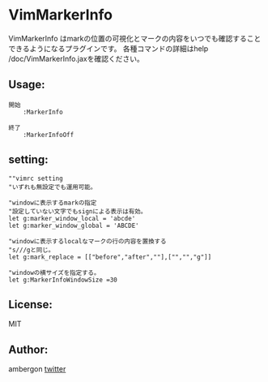 VimMarkerInfo
=============
VimMarkerInfo はmarkの位置の可視化とマークの内容をいつでも確認することできるようになるプラグインです。
各種コマンドの詳細はhelp /doc/VimMarkerInfo.jaxを確認ください。

Usage:
------
```
開始
	:MarkerInfo

終了
	:MarkerInfoOff
```

setting:
------
```
""vimrc setting
"いずれも無設定でも運用可能。

"windowに表示するmarkの指定
"設定していない文字でもsignによる表示は有効。
let g:marker_window_local = 'abcde'
let g:marker_window_global = 'ABCDE'

"windowに表示するlocalなマークの行の内容を置換する
"s///gと同じ。
let g:mark_replace = [["before","after",""],["","","g"]]

"windowの横サイズを指定する。
let g:MarkerInfoWindowSize =30
```


License:
--------
MIT

Author:
-------
ambergon
[twitter](https://twitter.com/Sc_lFoxGon)
